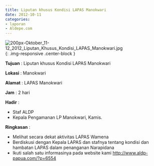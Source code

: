 ```yaml
---
title: Liputan khusus Kondisi LAPAS Manokwari
date: 2012-10-11
categories:
- laporan
- Aldepe.com
---
```

![200px-Oktober_11-12_2012_Liputan_Khusus_Kondisi_LAPAS_Manokwari.jpg](/uploads/200px-Oktober_11-12_2012_Liputan_Khusus_Kondisi_LAPAS_Manokwari.jpg){: .img-responsive .center-block }

**Tujuan** : Liputan khusus Kondisi LAPAS Manokwari

**Lokasi** : Manokwari

**Alamat** : 	LAPAS Manokwari

**Jam** : 2 hari

**Hadir** : 
* Staf ALDP
* Kepala Pengamanan LP Manokwari, Kamis.

**Ringkasan** : 
* Melihat secara dekat aktivitas LAPAS Wamena
* Berdiskusi dengan Kepala LAPAS dan stafnya tentang kondisi dan hambatan LAPAS dalam penanganan Narapidana
* Ikuti salah satu informasinya pada website kami http://www.aldp-papua.com/?p=6554
